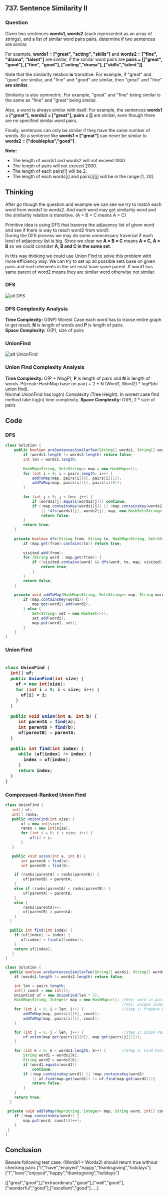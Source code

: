 <h2>737. Sentence Similarity II</h2>
<h3>Question</h3>

Given two sentences **words1, words2** (each represented as an array of strings), and a list of similar word pairs pairs, determine if two sentences are similar.

For example, **words1 = ["great", "acting", "skills"]** and **words2 = ["fine", "drama", "talent"]** are similar,   if the similar word pairs are **pairs = [["great", "good"], ["fine", "good"], ["acting","drama"], ["skills","talent"]]**.

Note that the similarity relation **is** transitive. For example, if "great" and "good" are similar, and "fine" and "good" are similar, then "great" and "fine" **are similar**.

Similarity is also symmetric. For example, "great" and "fine" being similar is the same as "fine" and "great" being similar.

Also, a word is always similar with itself. For example, the sentences **words1 = ["great"], words2 = ["great"], pairs = []** are similar, even though there are no specified similar word pairs.

Finally, sentences can only be similar if they have the same number of words. So a sentence like **words1 = ["great"]** can never be similar to **words2 = ["doubleplus","good"]**.

**Note:**

* The length of words1 and words2 will not exceed 1000.
* The length of pairs will not exceed 2000.
* The length of each pairs[i] will be 2.
* The length of each words[i] and pairs[i][j] will be in the range [1, 20].

<h2>Thinking</h2>

After go though the question and example we can see we try to match each word from words1 to words2. And each word may got similartiy word and the similarity relation is transitive. (A = B = C means A = C)  

Primitive idea is using DFS that traverse the adjacency list of given word and see if there is way to reach word2 from word1.  
During the DFS process we may do some unnecessary traversal if each level of adjacency list is big.  Since we clear we **A = B = C** means **A = C, A = B** so we could consider **A, B and C in the same set**.  

In this way thinking we could use Union Find to solve this problem with more efficiency way.  We can try to set up all possible sets base on given paris and each elements in the set must have same parent. If word1 has same parent of word2 means they are similar word otherwise not similar.  

<h3>DFS</h3>

![alt DFS](https://github.com/junj0619/CodeLab/blob/master/src/CS1802/Images/LC737_DFS.JPG "DFS")


<h3>DFS Complexity Analysis</h3>

**Time Complexity:**  O(NP) Worest Case each word has to travse entire graph to get result. **N** is length of words and **P** is length of pairs.  
**Space Complexity:** O(P), size of pairs

<h3>UnionFind</h3>

![alt UnionFind](https://github.com/junj0619/CodeLab/blob/master/src/CS1802/Images/SentenceSimilarityII.JPG "UnionFind")

<h3>Union Find Complexity Analysis</h3>

**Time Complexity:** O(P + NlogP), **P** is length of pairs and **N** is length of words. P(create HashMap base on pair) + 2 * N (Word1, Word2) * logP(do union find).  
Normal UnionFind has log(n) Complexity (Tree Height). In worest case find method take log(n) time complexity.
**Space Complexity:** O(P), 2 * size of pairs

<h2>Code</h2>

<h3>DFS</h3>

```java
class Solution {
    public boolean areSentencesSimilarTwo(String[] words1, String[] words2, String[][] pairs) {
        if (words1.length != words2.length) return false;
        int len = words1.length;
        
        HashMap<String, Set<String>> map = new HashMap<>();
        for (int i = 0; i < pairs.length; i++) {
            addToMap(map, pairs[i][0], pairs[i][1]);
            addToMap(map, pairs[i][1], pairs[i][0]);
        }
        
        for (int j = 0; j < len; j++) {            
            if (words1[j].equals(words2[j])) continue;            
            if (!map.containsKey(words1[j]) || !map.containsKey(words2[j]) 
                || !dfs(words1[j], words2[j], map, new HashSet<String>())) 
                return false;            
        }
        return true;
    }
    
    private boolean dfs(String from, String to, HashMap<String, Set<String>> map, HashSet<String> visited) {
        if (map.get(from).contains(to)) return true;
        
        visited.add(from);        
        for (String word : map.get(from)) {        
            if (!visited.contains(word) && dfs(word, to, map, visited)) {
                return true;
            }
        }
        return false;
    }
    
    private void addToMap(HashMap<String, Set<String>> map, String word1, String word2) {
        if (map.containsKey(word1)) {
            map.get(word1).add(word2);
        } else {
            Set<String> set = new HashSet<>();
            set.add(word2);
            map.put(word1, set);
        }
    }        
}
```
<h3>Union Find<h3>

```java

class UnionFind {
  int[] uf;
  public UnionFind(int size) {
    uf = new int[size];
    for (int i = 0; i < size; i++) {
      uf[i] = i;
    }
  }

  public void union(int a, int b) {
     int parentA = find(a);
     int parentB = find(b);
     uf[parentB] = parentA;
  }

  public int find(int index) {
     while (uf[index] != index) {
       index = uf[index];
     }
     return index;
  }
} 

```

<h3>Compressed-Ranked Union Find</h3>

```java
class UnionFind {
   int[] uf;
   int[] ranks;
   public UnionFind(int size) {
       uf = new int[size];
       ranks = new int[size];
       for (int i = 0; i < size; i++) {
           uf[i] = i;
       }
   }

   public void union(int a, int b) {
       int parentA = find(a);
       int parentB = find(b);

    if (ranks[parentA] > ranks[parentB]) {
        uf[parentB] = parentA;                                
    } 
    else if (ranks[parentA] < ranks[parentB]) {
        uf[parentA] = parentB;    
    } 
    else {
        ranks[parentA]++;
        uf[parentB] = parentA;   
    }                                        
  }

  public int find(int index) {
    if (uf[index] != index) {
       uf[index] = find(uf[index]);
    }
    return uf[index];
   }                
}


```
```java
class Solution {    
  public boolean areSentencesSimilarTwo(String[] words1, String[] words2, String[][] pairs) {
    if (words1.length != words2.length) return false;

    int len = pairs.length;        
    int[] count = new int[1];
    UnionFind uf = new UnionFind(len * 2);
    HashMap<String, Integer> map = new HashMap<>(); //Key: word in pairs, 
                                                    //Val: unique index for UnionFind           
    for (int i = 0; i < len; i++) {                 //Step 1: Prepare UnionFind
        addToMap(map, pairs[i][0], count);
        addToMap(map, pairs[i][1], count);
    }

    for (int j = 0; j < len; j++) {                 //Step 2: Union Pairs
        uf.union(map.get(pairs[j][0]), map.get(pairs[j][1]));
    }

    for (int k = 0; k < words1.length; k++) {       //Step 3: Find Parent and Compare 
        String word1 = words1[k];
        String word2 = words2[k];
        if (word1.equals(word2))
            continue;
        if (!map.containsKey(word1) || !map.containsKey(word2) 
            || uf.find(map.get(word1)) != uf.find(map.get(word2))){
            return false;
        }                        
    }
    return true;        
  }

 private void addToMap(Map<String, Integer> map, String word, int[] count) {
    if (!map.containsKey(word)) {
        map.put(word, count[0]++);
    }
 }      
}
```


<h2>Conclusion</h2>

Beware following test case: (Words1 = Words2) should return true without checking pairs
["I","have","enjoyed","happy","thanksgiving","holidays"]  
["I","have","enjoyed","happy","thanksgiving","holidays"] 

[["great","good"],["extraordinary","good"],["well","good"],["wonderful","good"],["excellent","good"].....]

